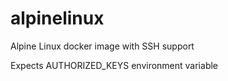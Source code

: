 # alpinelinux
Alpine Linux docker image with SSH support

Expects AUTHORIZED_KEYS environment variable
